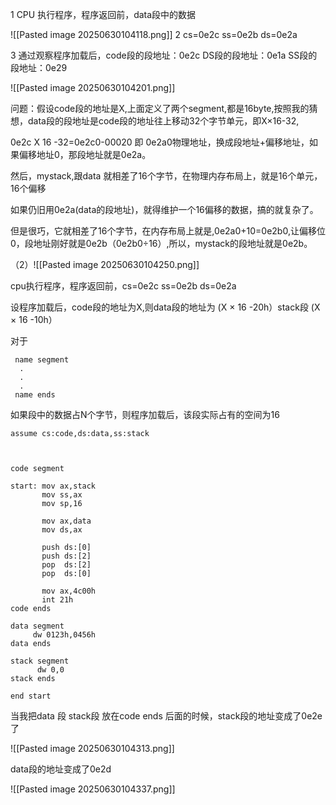 1  CPU 执行程序，程序返回前，data段中的数据

![[Pasted image 20250630104118.png]]
2  cs=0e2c    ss=0e2b    ds=0e2a

3  通过观察程序加载后，code段的段地址：0e2c    DS段的段地址：0e1a    SS段的段地址：0e29

![[Pasted image 20250630104201.png]]

问题：假设code段的地址是X,上面定义了两个segment,都是16byte,按照我的猜想，data段的段地址是code段的地址往上移动32个字节单元，即X×16-32, 

0e2c X 16 -32=0e2c0-00020    即 0e2a0物理地址，换成段地址+偏移地址，如果偏移地址0，那段地址就是0e2a。

然后，mystack,跟data 就相差了16个字节，在物理内存布局上，就是16个单元，16个偏移

如果仍旧用0e2a(data的段地址)，就得维护一个16偏移的数据，搞的就复杂了。

但是很巧，它就相差了16个字节，在内存布局上就是,0e2a0+10=0e2b0,让偏移位0，段地址刚好就是0e2b（0e2b0÷16）,所以，mystack的段地址就是0e2b。



（2）![[Pasted image 20250630104250.png]]

cpu执行程序，程序返回前，cs=0e2c    ss=0e2b    ds=0e2a

设程序加载后，code段的地址为X,则data段的地址为 (X × 16 -20h）stack段  (X × 16 -10h）

对于

     name segment
      .
      .
      .
     name ends

如果段中的数据占N个字节，则程序加载后，该段实际占有的空间为16



    assume cs:code,ds:data,ss:stack
    
    
    
    code segment
    
    start: mov ax,stack
           mov ss,ax
    	   mov sp,16
    	   
    	   mov ax,data
    	   mov ds,ax
    	   
    	   push ds:[0]
    	   push ds:[2]
    	   pop  ds:[2]
    	   pop  ds:[0]
    	   
    	   mov ax,4c00h
    	   int 21h
    code ends
    
    data segment
         dw 0123h,0456h
    data ends
    
    stack segment
          dw 0,0
    stack ends
    
    end start
    	   

当我把data 段 stack段 放在code ends 后面的时候，stack段的地址变成了0e2e了

![[Pasted image 20250630104313.png]]

data段的地址变成了0e2d

![[Pasted image 20250630104337.png]]
